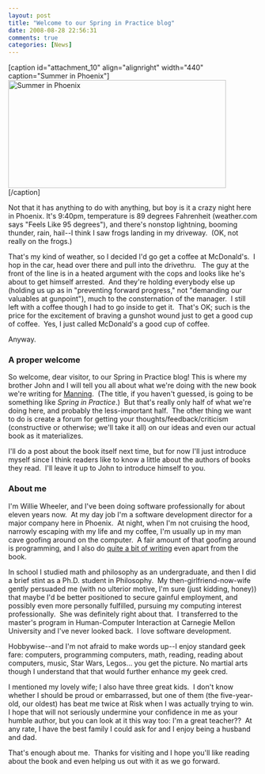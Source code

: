 ```yaml
---
layout: post
title: "Welcome to our Spring in Practice blog"
date: 2008-08-28 22:56:31
comments: true
categories: [News]
---
```

[caption id="attachment_10" align="alignright" width="440" caption="Summer in Phoenix"]<a href="http://springinpractice.com/wp-content/uploads/2008/08/weather2.png"><img class="size-full wp-image-10" src="http://springinpractice.com/wp-content/uploads/2008/08/weather2.png" alt="Summer in Phoenix" width="440" height="218" /></a>[/caption]

Not that it has anything to do with anything, but boy is it a crazy night here in Phoenix. It's 9:40pm, temperature is 89 degrees Fahrenheit (weather.com says "Feels Like 95 degrees"), and there's nonstop lightning, booming thunder, rain, hail--I think I saw frogs landing in my driveway.  (OK, not really on the frogs.)

That's my kind of weather, so I decided I'd go get a coffee at McDonald's.  I hop in the car, head over there and pull into the drivethru.   The guy at the front of the line is in a heated argument with the cops and looks like he's about to get himself arrested.  And they're holding everybody else up (holding us up as in "preventing forward progress," not "demanding our valuables at gunpoint"), much to the consternation of the manager.  I still left with a coffee though I had to go inside to get it.  That's OK; such is the price for the excitement of braving a gunshot wound just to get a good cup of coffee.  Yes, I just called McDonald's a good cup of coffee.

Anyway.
<h3>A proper welcome</h3>
So welcome, dear visitor, to our Spring in Practice blog! This is where my brother John and I will tell you all about what we're doing with the new book we're writing for <a title="Manning Publishing Co." href="http://www.manning.com/">Manning</a>.  (The title, if you haven't guessed, is going to be something like <em>Spring in Practice</em>.)  But that's really only half of what we're doing here, and probably the less-important half.  The other thing we want to do is create a forum for getting your thoughts/feedback/criticism (constructive or otherwise; we'll take it all) on our ideas and even our actual book as it materializes.

I'll do a post about the book itself next time, but for now I'll just introduce myself since I think readers like to know a little about the authors of books they read.  I'll leave it up to John to introduce himself to you.
<h3>About me</h3>
I'm Willie Wheeler, and I've been doing software professionally for about eleven years now.  At my day job I'm a software development director for a major company here in Phoenix.  At night, when I'm not cruising the hood, narrowly escaping with my life and my coffee, I'm usually up in my man cave goofing around on the computer.  A fair amount of that goofing around is programming, and I also do <a title="Willie's technical articles" href="http://wheelersoftware.com/articles/index.html">quite a bit of writing</a> even apart from the book.

In school I studied math and philosophy as an undergraduate, and then I did a brief stint as a Ph.D. student in Philosophy.  My then-girlfriend-now-wife gently persuaded me (with no ulterior motive, I'm sure (just kidding, honey)) that maybe I'd be better positioned to secure gainful employment, and possibly even more personally fulfilled, pursuing my computing interest professionally.  She was definitely right about that.  I transferred to the master's program in Human-Computer Interaction at Carnegie Mellon University and I've never looked back.  I love software development.

Hobbywise--and I'm not afraid to make words up--I enjoy standard geek fare: computers, programming computers, math, reading, reading about computers, music, Star Wars, Legos... you get the picture.  No martial arts though I understand that that would further enhance my geek cred.

I mentioned my lovely wife; I also have three great kids.  I don't know whether I should be proud or embarrassed, but one of them (the five-year-old, our oldest) has beat me twice at Risk when I was actually trying to win.  I hope that will not seriously undermine your confidence in me as your humble author, but you can look at it this way too: I'm a great teacher??  At any rate, I have the best family I could ask for and I enjoy being a husband and dad.

That's enough about me.  Thanks for visiting and I hope you'll like reading about the book and even helping us out with it as we go forward.